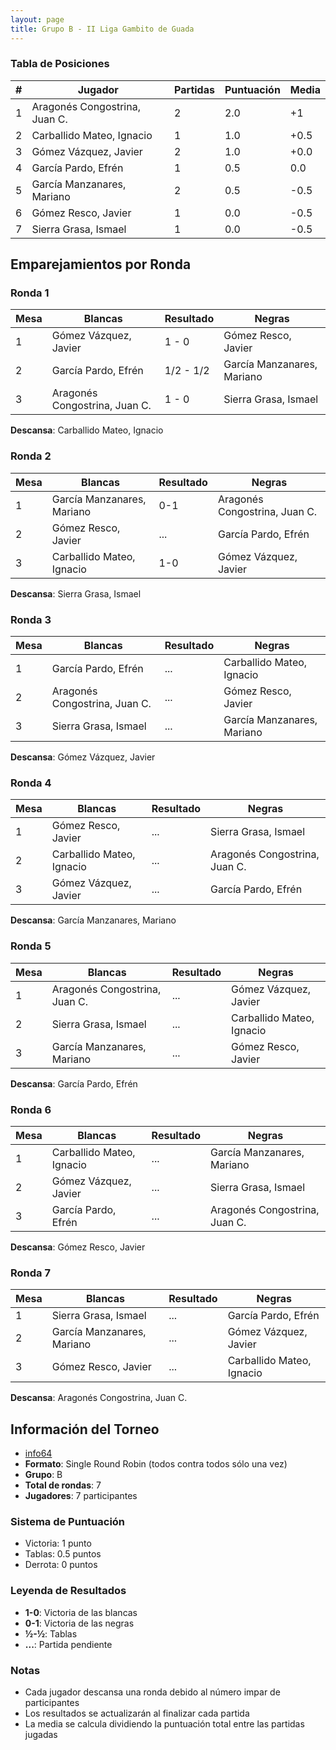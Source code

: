 ```yaml
---
layout: page
title: Grupo B - II Liga Gambito de Guada
---
```


### Tabla de Posiciones

| # | **Jugador** | **Partidas** | **Puntuación** | **Media** |
|---|-------------|--------------|----------------|-----------|
| 1 | Aragonés Congostrina, Juan C. | 2            | 2.0            | +1        |
| 2 | Carballido Mateo, Ignacio | 1            | 1.0            | +0.5      |
| 3 | Gómez Vázquez, Javier | 2            | 1.0            | +0.0      |
| 4 | García Pardo, Efrén | 1            | 0.5            | 0.0       |
| 5 | García Manzanares, Mariano | 2            | 0.5            | -0.5      |
| 6 | Gómez Resco, Javier | 1            | 0.0            | -0.5      |
| 7 | Sierra Grasa, Ismael | 1            | 0.0            | -0.5      |

## Emparejamientos por Ronda

### Ronda 1

| **Mesa** | **Blancas** | **Resultado** | **Negras** |
|----------|-------------|--------------|------------|
| 1 | Gómez Vázquez, Javier | 1 - 0        | Gómez Resco, Javier |
| 2 | García Pardo, Efrén | 1/2 - 1/2    | García Manzanares, Mariano |
| 3 | Aragonés Congostrina, Juan C. | 1 - 0        | Sierra Grasa, Ismael |

**Descansa**: Carballido Mateo, Ignacio

### Ronda 2

| **Mesa** | **Blancas** | **Resultado** | **Negras** |
|----------|-------------|---------------|------------|
| 1 | García Manzanares, Mariano | 0-1           | Aragonés Congostrina, Juan C. |
| 2 | Gómez Resco, Javier | ...           | García Pardo, Efrén |
| 3 | Carballido Mateo, Ignacio | 1-0           | Gómez Vázquez, Javier |

**Descansa**: Sierra Grasa, Ismael

### Ronda 3

| **Mesa** | **Blancas** | **Resultado** | **Negras** |
|----------|-------------|---------------|------------|
| 1 | García Pardo, Efrén | ... | Carballido Mateo, Ignacio |
| 2 | Aragonés Congostrina, Juan C. | ... | Gómez Resco, Javier |
| 3 | Sierra Grasa, Ismael | ... | García Manzanares, Mariano |

**Descansa**: Gómez Vázquez, Javier

### Ronda 4

| **Mesa** | **Blancas** | **Resultado** | **Negras** |
|----------|-------------|---------------|------------|
| 1 | Gómez Resco, Javier | ... | Sierra Grasa, Ismael |
| 2 | Carballido Mateo, Ignacio | ... | Aragonés Congostrina, Juan C. |
| 3 | Gómez Vázquez, Javier | ... | García Pardo, Efrén |

**Descansa**: García Manzanares, Mariano

### Ronda 5

| **Mesa** | **Blancas** | **Resultado** | **Negras** |
|----------|-------------|---------------|------------|
| 1 | Aragonés Congostrina, Juan C. | ... | Gómez Vázquez, Javier |
| 2 | Sierra Grasa, Ismael | ... | Carballido Mateo, Ignacio |
| 3 | García Manzanares, Mariano | ... | Gómez Resco, Javier |

**Descansa**: García Pardo, Efrén

### Ronda 6

| **Mesa** | **Blancas** | **Resultado** | **Negras** |
|----------|-------------|---------------|------------|
| 1 | Carballido Mateo, Ignacio | ... | García Manzanares, Mariano |
| 2 | Gómez Vázquez, Javier | ... | Sierra Grasa, Ismael |
| 3 | García Pardo, Efrén | ... | Aragonés Congostrina, Juan C. |

**Descansa**: Gómez Resco, Javier

### Ronda 7

| **Mesa** | **Blancas** | **Resultado** | **Negras** |
|----------|-------------|---------------|------------|
| 1 | Sierra Grasa, Ismael | ... | García Pardo, Efrén |
| 2 | García Manzanares, Mariano | ... | Gómez Vázquez, Javier |
| 3 | Gómez Resco, Javier | ... | Carballido Mateo, Ignacio |

**Descansa**: Aragonés Congostrina, Juan C.

## Información del Torneo

- [info64](https://info64.org/ii-liga-rr-cagg-grupo-b)
- **Formato**: Single Round Robin (todos contra todos sólo una vez)
- **Grupo**: B
- **Total de rondas**: 7
- **Jugadores**: 7 participantes

### Sistema de Puntuación

- Victoria: 1 punto
- Tablas: 0.5 puntos
- Derrota: 0 puntos

### Leyenda de Resultados

- **1-0**: Victoria de las blancas
- **0-1**: Victoria de las negras
- **½-½**: Tablas
- **...**: Partida pendiente

### Notas

- Cada jugador descansa una ronda debido al número impar de participantes
- Los resultados se actualizarán al finalizar cada partida
- La media se calcula dividiendo la puntuación total entre las partidas jugadas